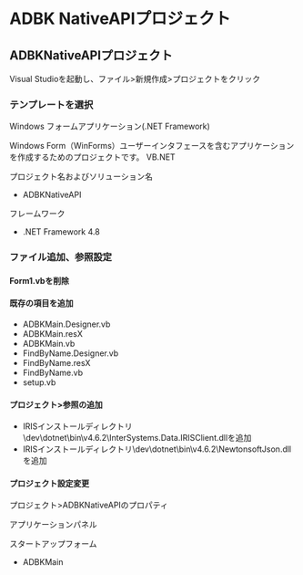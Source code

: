 # ADBK NativeAPIプロジェクト

## ADBKNativeAPIプロジェクト

Visual Studioを起動し、ファイル>新規作成>プロジェクトをクリック

### テンプレートを選択

Windows フォームアプリケーション(.NET Framework)

Windows Form（WinForms）ユーザーインタフェースを含むアプリケーションを作成するためのプロジェクトです。
VB.NET

プロジェクト名およびソリューション名

- ADBKNativeAPI

フレームワーク

- .NET Framework 4.8

### ファイル追加、参照設定

#### Form1.vbを削除

#### 既存の項目を追加

- ADBKMain.Designer.vb
- ADBKMain.resX
- ADBKMain.vb
- FindByName.Designer.vb
- FindByName.resX
- FindByName.vb
- setup.vb

#### プロジェクト>参照の追加

- IRISインストールディレクトリ\dev\dotnet\bin\v4.6.2\InterSystems.Data.IRISClient.dllを追加
- IRISインストールディレクトリ\dev\dotnet\bin\v4.6.2\NewtonsoftJson.dllを追加

#### プロジェクト設定変更

プロジェクト>ADBKNativeAPIのプロパティ

アプリケーションパネル

スタートアップフォーム　

- ADBKMain
